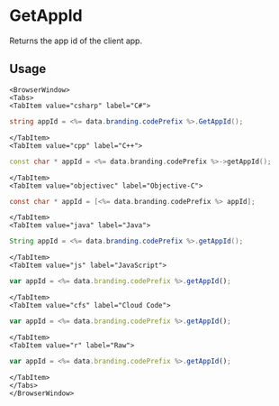 # GetAppId

Returns the app id of the client app.

## Usage

```mdx-code-block
<BrowserWindow>
<Tabs>
<TabItem value="csharp" label="C#">
```

```csharp
string appId = <%= data.branding.codePrefix %>.GetAppId();
```

```mdx-code-block
</TabItem>
<TabItem value="cpp" label="C++">
```

```cpp
const char * appId = <%= data.branding.codePrefix %>->getAppId();
```

```mdx-code-block
</TabItem>
<TabItem value="objectivec" label="Objective-C">
```

```objectivec
const char * appId = [<%= data.branding.codePrefix %> appId];
```

```mdx-code-block
</TabItem>
<TabItem value="java" label="Java">
```

```java
String appId = <%= data.branding.codePrefix %>.getAppId();
```

```mdx-code-block
</TabItem>
<TabItem value="js" label="JavaScript">
```

```javascript
var appId = <%= data.branding.codePrefix %>.getAppId();
```

```mdx-code-block
</TabItem>
<TabItem value="cfs" label="Cloud Code">
```

```javascript
var appId = <%= data.branding.codePrefix %>.getAppId();
```

```mdx-code-block
</TabItem>
<TabItem value="r" label="Raw">
```

```javascript
var appId = <%= data.branding.codePrefix %>.getAppId();
```

```mdx-code-block
</TabItem>
</Tabs>
</BrowserWindow>
```


